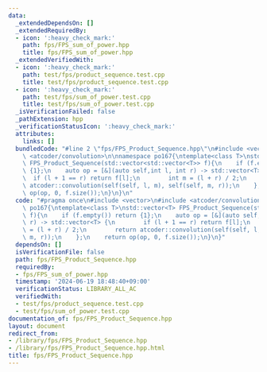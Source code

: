 ```yaml
---
data:
  _extendedDependsOn: []
  _extendedRequiredBy:
  - icon: ':heavy_check_mark:'
    path: fps/FPS_sum_of_power.hpp
    title: fps/FPS_sum_of_power.hpp
  _extendedVerifiedWith:
  - icon: ':heavy_check_mark:'
    path: test/fps/product_sequence.test.cpp
    title: test/fps/product_sequence.test.cpp
  - icon: ':heavy_check_mark:'
    path: test/fps/sum_of_power.test.cpp
    title: test/fps/sum_of_power.test.cpp
  _isVerificationFailed: false
  _pathExtension: hpp
  _verificationStatusIcon: ':heavy_check_mark:'
  attributes:
    links: []
  bundledCode: "#line 2 \"fps/FPS_Product_Sequence.hpp\"\n#include <vector>\n#include\
    \ <atcoder/convolution>\n\nnamespace po167{\ntemplate<class T>\nstd::vector<T>\
    \ FPS_Product_Sequence(std::vector<std::vector<T>> f){\n    if (f.empty()) return\
    \ {1};\n    auto op = [&](auto self,int l, int r) -> std::vector<T> {\n      \
    \  if (l + 1 == r) return f[l];\n        int m = (l + r) / 2;\n        return\
    \ atcoder::convolution(self(self, l, m), self(self, m, r));\n    };\n    return\
    \ op(op, 0, f.size());\n}\n}\n"
  code: "#pragma once\n#include <vector>\n#include <atcoder/convolution>\n\nnamespace\
    \ po167{\ntemplate<class T>\nstd::vector<T> FPS_Product_Sequence(std::vector<std::vector<T>>\
    \ f){\n    if (f.empty()) return {1};\n    auto op = [&](auto self,int l, int\
    \ r) -> std::vector<T> {\n        if (l + 1 == r) return f[l];\n        int m\
    \ = (l + r) / 2;\n        return atcoder::convolution(self(self, l, m), self(self,\
    \ m, r));\n    };\n    return op(op, 0, f.size());\n}\n}"
  dependsOn: []
  isVerificationFile: false
  path: fps/FPS_Product_Sequence.hpp
  requiredBy:
  - fps/FPS_sum_of_power.hpp
  timestamp: '2024-06-19 18:48:40+09:00'
  verificationStatus: LIBRARY_ALL_AC
  verifiedWith:
  - test/fps/product_sequence.test.cpp
  - test/fps/sum_of_power.test.cpp
documentation_of: fps/FPS_Product_Sequence.hpp
layout: document
redirect_from:
- /library/fps/FPS_Product_Sequence.hpp
- /library/fps/FPS_Product_Sequence.hpp.html
title: fps/FPS_Product_Sequence.hpp
---
```

